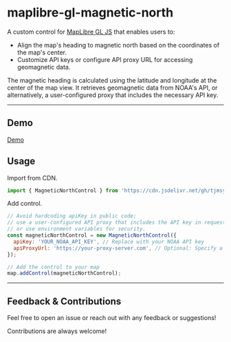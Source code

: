 # maplibre-gl-magnetic-north

A custom control for [MapLibre GL JS](https://github.com/maplibre/maplibre-gl-js/) that enables users to:
- Align the map's heading to magnetic north based on the coordinates of the map's center.
- Customize API keys or configure API proxy URL for accessing geomagnetic data.

The magnetic heading is calculated using the latitude and longitude at the center of the map view. It retrieves geomagnetic data from NOAA's API, or alternatively, a user-configured proxy that includes the necessary API key.

---

## Demo  
[Demo](https://tjmsy.github.io/maplibre-gl-magnetic-north/)

## Usage  

Import from CDN.

```javascript
import { MagneticNorthControl } from 'https://cdn.jsdelivr.net/gh/tjmsy/maplibre-gl-magnetic-north@v0.1.0/src/maplibre-gl-magnetic-north.js';
```

Add control.

```javascript
// Avoid hardcoding apiKey in public code;
// use a user-configured API proxy that includes the API key in requests to the NOAA API,
// or use environment variables for security.
const magneticNorthControl = new MagneticNorthControl({
  apiKey: 'YOUR_NOAA_API_KEY', // Replace with your NOAA API key
  apiProxyUrl: 'https://your-proxy-server.com', // Optional: Specify a proxy URL
});

// Add the control to your map
map.addControl(magneticNorthControl);
```

---

## Feedback & Contributions

Feel free to open an issue or reach out with any feedback or suggestions!

Contributions are always welcome!
